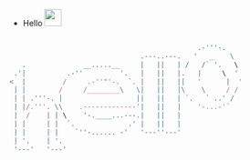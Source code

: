 
- Hello <img src="https://user-images.githubusercontent.com/12118567/87376971-7116d000-c5be-11ea-89af-d2460c0cc3ea.gif" width="30 px">


```js

                                              .-'''-.
                                .---..---.   '   _    \
   .              __.....__     |   ||   | /   /` '.   \
 .'|          .-''         '.   |   ||   |.   |     \  '
<  |         /     .-''"'-.  `. |   ||   ||   '      |  '
 | |        /     /________\   \|   ||   |\    \     / /
 | | .'''-. |                  ||   ||   | `.   ` ..' /
 | |/.'''. \\    .-------------'|   ||   |    '-...-'`
 |  /    | | \    '-.____...---.|   ||   |
 | |     | |  `.             .' |   ||   |
 | |     | |    `''-...... -'   '---''---'
 | '.    | '.
 '---'   '---'
```
